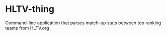 # HLTV-thing
Command-line application that parses match-up stats between top ranking teams from HLTV.org
